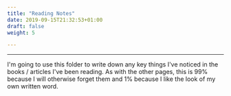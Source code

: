 ```yaml
---
title: "Reading Notes"
date: 2019-09-15T21:32:53+01:00
draft: false
weight: 5

---
```


---

I'm going to use this folder to write down any key things I've noticed in the books / articles I've been reading. As with the other pages, this is 99% because I will otherwise forget them and 1% because I like the look of my own written word.
